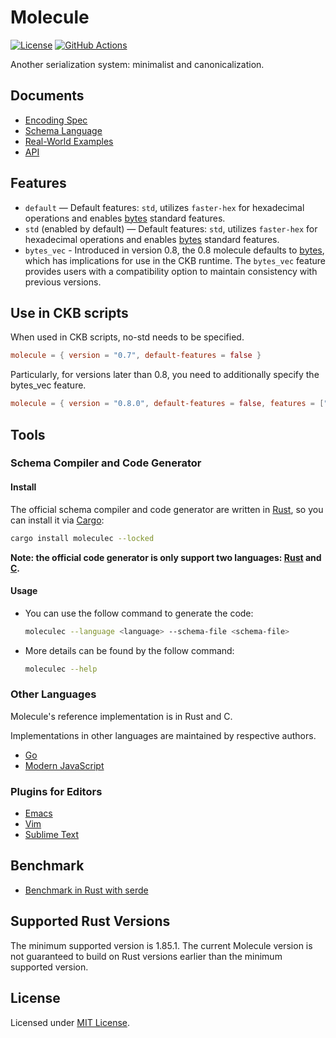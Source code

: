# Molecule

[![License]](#license)
[![GitHub Actions]](https://github.com/nervosnetwork/molecule/actions)

Another serialization system: minimalist and canonicalization.

[License]: https://img.shields.io/badge/License-MIT-blue.svg
[GitHub Actions]: https://github.com/nervosnetwork/molecule/workflows/CI/badge.svg

## Documents

- [Encoding Spec](docs/encoding_spec.md)
- [Schema Language](docs/schema_language.md)
- [Real-World Examples](docs/real_world_examples.md)
- [API](docs/molecule_api.md)

## Features
* `default` — Default features: `std`, utilizes `faster-hex` for hexadecimal operations and enables [bytes] standard features.
* `std` (enabled by default)  — Default features: `std`, utilizes `faster-hex` for hexadecimal operations and enables [bytes] standard features.
* `bytes_vec` - Introduced in version 0.8, the 0.8 molecule defaults to [bytes], which has implications for use in the CKB runtime. The `bytes_vec` feature provides users with a compatibility option to maintain consistency with previous versions.

## Use in CKB scripts
When used in CKB scripts, no-std needs to be specified.

```toml
molecule = { version = "0.7", default-features = false }
```

Particularly, for versions later than 0.8, you need to additionally specify the bytes_vec feature.

```toml
molecule = { version = "0.8.0", default-features = false, features = ["bytes_vec"] }
```


## Tools

### Schema Compiler and Code Generator

#### Install

The official schema compiler and code generator are written in [Rust], so
you can install it via [Cargo]:

```sh
cargo install moleculec --locked
```

**Note: the official code generator is only support two languages: [Rust] and [C].**

#### Usage

- You can use the follow command to generate the code:

  ```sh
  moleculec --language <language> --schema-file <schema-file>
  ```

- More details can be found by the follow command:

  ```sh
  moleculec --help
  ```

### Other Languages

Molecule's reference implementation is in Rust and C.

Implementations in other languages are maintained by respective authors.

- [Go](https://github.com/driftluo/moleculec-go)
- [Modern JavaScript](https://github.com/xxuejie/moleculec-es)

### Plugins for Editors

- [Emacs](https://github.com/yangby-cryptape/emacs-molecule)
- [Vim](https://github.com/yangby-cryptape/vim-molecule)
- [Sublime Text](https://github.com/yangby-cryptape/sublimetext-molecule)

## Benchmark

- [Benchmark in Rust with serde](https://github.com/nervosnetwork/serde_bench)

## Supported Rust Versions

The minimum supported version is 1.85.1.
The current Molecule version is not guaranteed to build on Rust versions earlier than the
minimum supported version.

## License

Licensed under [MIT License].

[MIT License]: LICENSE

[Rust]: https://www.rust-lang.org/
[Cargo]: https://doc.rust-lang.org/cargo/
[C]: https://en.wikipedia.org/wiki/C_%28programming_language%29
[bytes]: https://github.com/tokio-rs/bytes
